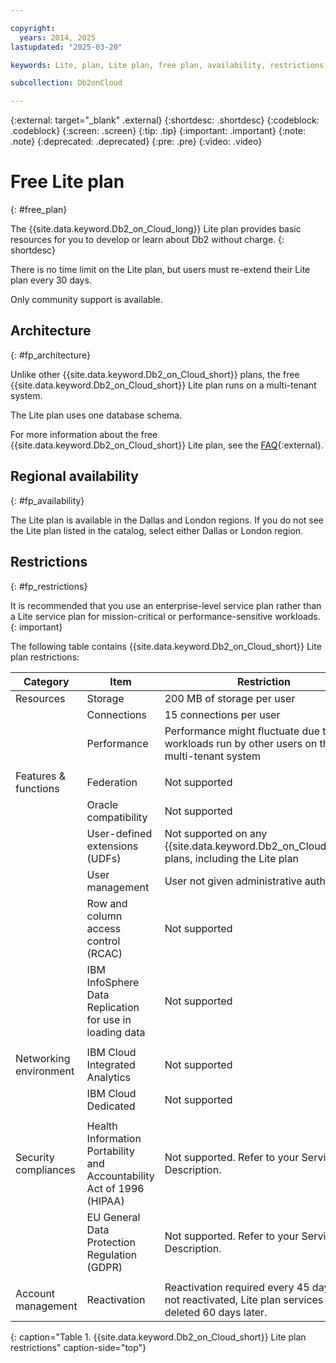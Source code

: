 ```yaml
---

copyright:
  years: 2014, 2025
lastupdated: "2025-03-20"

keywords: Lite, plan, Lite plan, free plan, availability, restrictions, installation

subcollection: Db2onCloud

---
```


<!-- Attribute definitions --> 
{:external: target="_blank" .external}
{:shortdesc: .shortdesc}
{:codeblock: .codeblock}
{:screen: .screen}
{:tip: .tip}
{:important: .important}
{:note: .note}
{:deprecated: .deprecated}
{:pre: .pre}
{:video: .video}

# Free Lite plan
{: #free_plan}

The {{site.data.keyword.Db2_on_Cloud_long}} Lite plan provides basic resources for you to develop or learn about Db2 without charge.
{: shortdesc}

There is no time limit on the Lite plan, but users must re-extend their Lite plan every 30 days.

Only community support is available. 
 
## Architecture
{: #fp_architecture}

Unlike other {{site.data.keyword.Db2_on_Cloud_short}} plans, the free {{site.data.keyword.Db2_on_Cloud_short}} Lite plan runs on a multi-tenant system.
 
The Lite plan uses one database schema.

For more information about the free {{site.data.keyword.Db2_on_Cloud_short}} Lite plan, see the [FAQ](https://cloud.ibm.com/docs/Db2onCloud?topic=Db2onCloud-faq_db2oc_lite){:external}.


## Regional availability
{: #fp_availability}

The Lite plan is available in the Dallas and London regions. If you do not see the Lite plan listed in the catalog, select either Dallas or London region.

## Restrictions
{: #fp_restrictions}

It is recommended that you use an enterprise-level service plan rather than a Lite service plan for mission-critical or performance-sensitive workloads. 
{: important}

The following table contains {{site.data.keyword.Db2_on_Cloud_short}} Lite plan restrictions:

| Category | Item | Restriction | 
|----------|------|-------------|
| Resources | Storage | 200 MB of storage per user |
|  | Connections | 15 connections per user |
|  | Performance | Performance might fluctuate due to workloads run by other users on the multi-tenant system |
|  |  |
| Features & functions | Federation | Not supported |
|  | Oracle compatibility | Not supported |
|  | User-defined extensions (UDFs) | Not supported on any {{site.data.keyword.Db2_on_Cloud_short}} plans, including the Lite plan |
|  | User management | User not given administrative authority |
|  | Row and column access control (RCAC) | Not supported |
|  | IBM InfoSphere Data Replication for use in loading data | Not supported |
|  |  |
| Networking environment | IBM Cloud Integrated Analytics | Not supported |
|  | IBM Cloud Dedicated | Not supported |
|  |  |
| Security compliances | Health Information Portability and Accountability Act of 1996 (HIPAA) | Not supported. Refer to your Service Description. |
|  | EU General Data Protection Regulation (GDPR) | Not supported. Refer to your Service Description. |
|  |  |
| Account management | Reactivation | Reactivation required every 45 days. If not reactivated, Lite plan services are deleted 60 days later.  |
{: caption="Table 1. {{site.data.keyword.Db2_on_Cloud_short}} Lite plan restrictions" caption-side="top"}



